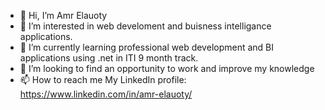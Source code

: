 - 👋 Hi, I’m Amr Elauoty
- 👀 I’m interested in web develoment and buisness intelligance applications.
- 🌱 I’m currently learning professional web development and BI applications using .net in ITI 9 month track.
- 💞️ I’m looking to find an opportunity to work and improve my knowledge
- 📫 How to reach me
My LinkedIn profile: https://www.linkedin.com/in/amr-elauoty/
